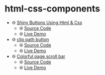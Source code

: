 # html-css-components

- 🌐 [Shiny Buttons Using Html & Css](https://codepen.io/rohan-cce/pen/XWjqrvg)
    - 🌐 [Source Code](https://github.com/rohan-cce/html-css-components/tree/main/Shiny%20Buttons)
    - 🌐 [Live Demo](https://codepen.io/rohan-cce/pen/XWjqrvg)
- 🌐 [clip path button](https://codepen.io/rohan-cce/pen/KKgeMeN)
    - 🌐 [Source Code](https://github.com/rohan-cce/html-css-components/tree/main/clip%20path%20button)
    - 🌐 [Live Demo](https://codepen.io/rohan-cce/pen/KKgeMeN)
- 🌐 [Colorful page scroll bar](https://rohan-cce.github.io/colourful-page-scroll-progress-bar/)
    - 🌐 [Source Code]()
    - 🌐 [Live Demo](https://rohan-cce.github.io/colourful-page-scroll-progress-bar/)